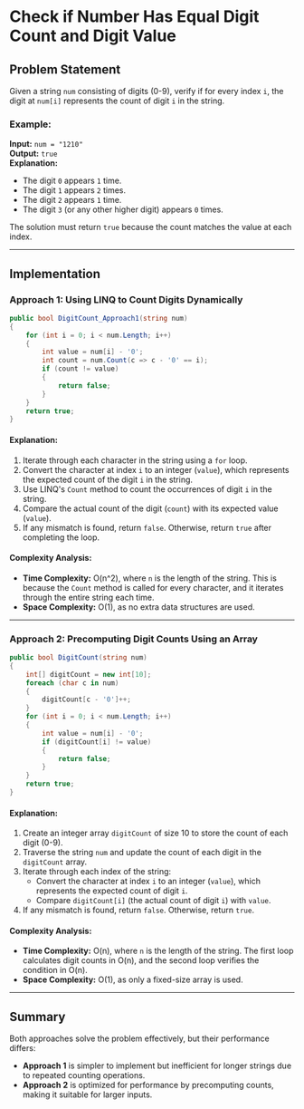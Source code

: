 # Check if Number Has Equal Digit Count and Digit Value

## Problem Statement
Given a string `num` consisting of digits (0-9), verify if for every index `i`, the digit at `num[i]` represents the count of digit `i` in the string.

### Example:

**Input:** `num = "1210"`  
**Output:** `true`  
**Explanation:**
- The digit `0` appears `1` time.
- The digit `1` appears `2` times.
- The digit `2` appears `1` time.
- The digit `3` (or any other higher digit) appears `0` times.

The solution must return `true` because the count matches the value at each index.

---

## Implementation

### **Approach 1: Using LINQ to Count Digits Dynamically**

```csharp
public bool DigitCount_Approach1(string num)
{
    for (int i = 0; i < num.Length; i++)
    {
        int value = num[i] - '0';
        int count = num.Count(c => c - '0' == i);
        if (count != value)
        {
            return false;
        }
    }
    return true;
}
```

#### Explanation:
1. Iterate through each character in the string using a `for` loop.
2. Convert the character at index `i` to an integer (`value`), which represents the expected count of the digit `i` in the string.
3. Use LINQ's `Count` method to count the occurrences of digit `i` in the string.
4. Compare the actual count of the digit (`count`) with its expected value (`value`).
5. If any mismatch is found, return `false`. Otherwise, return `true` after completing the loop.

#### Complexity Analysis:
- **Time Complexity:** O(n^2), where `n` is the length of the string. This is because the `Count` method is called for every character, and it iterates through the entire string each time.
- **Space Complexity:** O(1), as no extra data structures are used.

---

### **Approach 2: Precomputing Digit Counts Using an Array**

```csharp
public bool DigitCount(string num)
{
    int[] digitCount = new int[10];
    foreach (char c in num)
    {
        digitCount[c - '0']++;
    }
    for (int i = 0; i < num.Length; i++)
    {
        int value = num[i] - '0';
        if (digitCount[i] != value)
        {
            return false;
        }
    }
    return true;
}
```

#### Explanation:
1. Create an integer array `digitCount` of size 10 to store the count of each digit (0-9).
2. Traverse the string `num` and update the count of each digit in the `digitCount` array.
3. Iterate through each index of the string:
   - Convert the character at index `i` to an integer (`value`), which represents the expected count of digit `i`.
   - Compare `digitCount[i]` (the actual count of digit `i`) with `value`.
4. If any mismatch is found, return `false`. Otherwise, return `true`.

#### Complexity Analysis:
- **Time Complexity:** O(n), where `n` is the length of the string. The first loop calculates digit counts in O(n), and the second loop verifies the condition in O(n).
- **Space Complexity:** O(1), as only a fixed-size array is used.

---

## Summary
Both approaches solve the problem effectively, but their performance differs:
- **Approach 1** is simpler to implement but inefficient for longer strings due to repeated counting operations.
- **Approach 2** is optimized for performance by precomputing counts, making it suitable for larger inputs.



